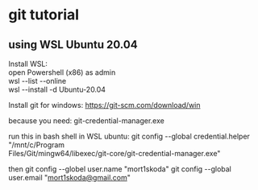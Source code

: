 # git tutorial
## using WSL Ubuntu 20.04

Install WSL:<br/>
open Powershell (x86) as admin<br/>
wsl --list --online<br/>
wsl --install -d Ubuntu-20.04<br/>


Install git for windows:
https://git-scm.com/download/win

because you need:
   git-credential-manager.exe

run this in bash shell in WSL ubuntu:
git config --global credential.helper "/mnt/c/Program\
Files/Git/mingw64/libexec/git-core/git-credential-manager.exe"

then
git config --globel user.name  "mort1skoda"
git config --global user.email "mort1skoda@gmail.com"


